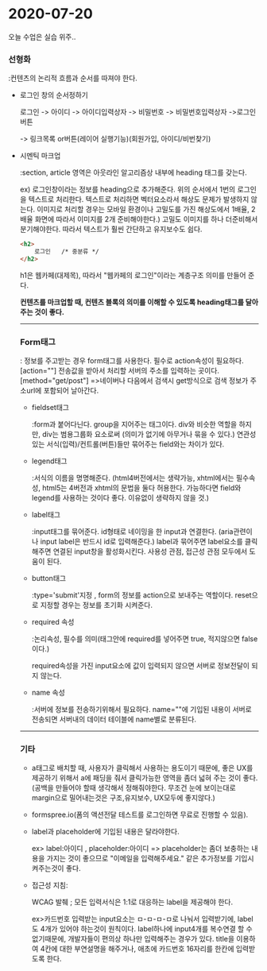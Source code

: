 # 2020-07-20

오늘 수업은 실습 위주..

### 선형화

:컨텐츠의 논리적 흐름과 순서를 따져야 한다.

* 로그인 창의 순서정하기

  로그인 -> 아이디 -> 아이디입력상자 -> 비밀번호 -> 비밀번호입력상자 ->로그인버튼

  -> 링크목록 or버튼(레이어 실행기능)(회원가입, 아이디/비번찾기)

* 시멘틱 마크업

  :section, article 영역은 아웃라인 알고리즘상 내부에 heading 태그를 갖는다.

  ex) 로그인창이라는 정보를 heading으로 추가해준다. 위의 순서에서 1번의 로그인을 텍스트로 처리한다. 텍스트로 처리하면 벡터요소라서 해상도 문제가 발생하지 않는다. 이미지로 처리할 경우는 모바일 환경이나 고밀도를 가진 해상도에서 1배율, 2배율 화면에 따라서 이미지를 2개 준비해야한다.) 고밀도 이미지를 하나 더준비해서 분기해야한다. 따라서 텍스트가 훨씬 간단하고 유지보수도 쉽다. 

  ```html
  <h2>
      로그인   /* 중분류 */
  </h2>
  ```

  h1은 웹카페(대제목), 따라서 "웹카페의 로그인"이라는 계층구조 의미를 만들어 준다.

  **컨텐츠를 마크업할 때, 컨텐츠 블록의 의미를 이해할 수 있도록 heading태그를 달아주는 것이 좋다.**

  ------------------------------------------

  ### Form태그

  : 정보를 주고받는 경우 form태그를 사용한다. 필수로 action속성이 필요하다. [action=""] 전송값을 받아서 처리할 서버의 주소를 입력하는 곳이다. [method="get/post"] =>네이버나 다음에서 검색시 get방식으로 검색 정보가 주소url에 포함되어 날아간다.

  

  * fieldset태그

    :form과 붙어다닌다. group을 지어주는 태그이다. div와 비슷한 역할을 하지만, div는 범용그룹화 요소로써 (의미가 없기에 아무거나 묶을 수 있다.) 연관성있는 서식(입력)/컨트롤(버튼)들만 묶어주는 field와는 차이가 있다.

  * legend태그

    :서식의 이름을 명명해준다. (html4버전에서는 생략가능, xhtml에서는 필수속성, html5는 4버전과 xhtml의 문법을 둘다 허용한다. 가능하다면 field와 legend를 사용하는 것이다 좋다. 이유없이 생략하지 않을 것.)

  * label태그

    :input태그를 묶어준다. id형태로 네이밍을 한 input과 연결한다. (aria관련이나 input label은 반드시 id로 입력해준다.) label과 묶어주면 label요소를 클릭해주면 연결된 input창을 활성화시킨다. 사용성 관점, 접근성 관점 모두에서 도움이 된다.

  * button태그

    :type='submit'지정 , form의 정보를 action으로 보내주는 역할이다. reset으로 지정할 경우는 정보를 초기화 시켜준다.

  * required 속성

    :논리속성, 필수를 의미(태그안에 required를 넣어주면 true, 적지않으면 false이다.)

    required속성을 가진 input요소에 값이 입력되지 않으면 서버로 정보전달이 되지 않는다.

  * name 속성

    :서버에 정보를 전송하기위해서 필요하다. name=""에 기입된 내용이 서버로 전송되면 서버내의 데이터 테이블에 name별로 분류된다.

  ---------------------------------------------------------

  ### 기타

  * a태그로 배치할 때, 사용자가 클릭해서 사용하는 용도이기 때문에, 좋은 UX를 제공하기 위해서 a에 패딩을 줘서 클릭가능한 영역을 좀더 넓혀 주는 것이 좋다.(공백을 만들어야 할때 생각해서 정해줘야한다. 무조건 눈에 보이는대로 margin으로 밀어내는것은 구조,유지보수, UX모두에 좋지않다.)

  * formspree.io(폼의 액션전달 테스트를 로그인하면 무료로 진행할 수 있음).

  * label과 placeholder에 기입된 내용은 달라야한다.

    ex> label:아이디 , placeholder:아이디 => placeholder는 좀더 보충하는 내용을 가지는 것이 좋으므로 "이메일을 입력해주세요." 같은 추가정보를 기입시켜주는것이 좋다.

  * 접근성 지침:

    WCAG 발췌 ; 모든 입력서식은 1:1로 대응하는 label을 제공해야 한다.

    ex>카드번호 입력받는 input요소는 ㅁ-ㅁ-ㅁ-ㅁ로 나눠서 입력받기에, label도 4개가 있어야 하는것이 원칙이다. label하나에 input4개를 복수연결 할 수없기때문에, 개발자들이 편의상 하나만 입력해주는 경우가 있다. title을 이용하여 4칸에 대한 부연설명을 해주거나, 애초에 카드번호 16자리를 한칸에 입력받도록 한다.

